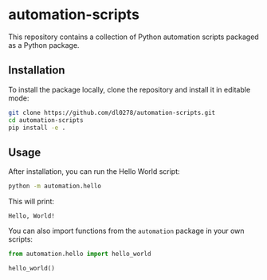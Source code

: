 # automation-scripts

This repository contains a collection of Python automation scripts packaged as a Python package.

## Installation

To install the package locally, clone the repository and install it in editable mode:

```bash
git clone https://github.com/dl0278/automation-scripts.git
cd automation-scripts
pip install -e .
```

## Usage

After installation, you can run the Hello World script:

```bash
python -m automation.hello
```

This will print:

```
Hello, World!
```

You can also import functions from the `automation` package in your own scripts:

```python
from automation.hello import hello_world

hello_world()
```
